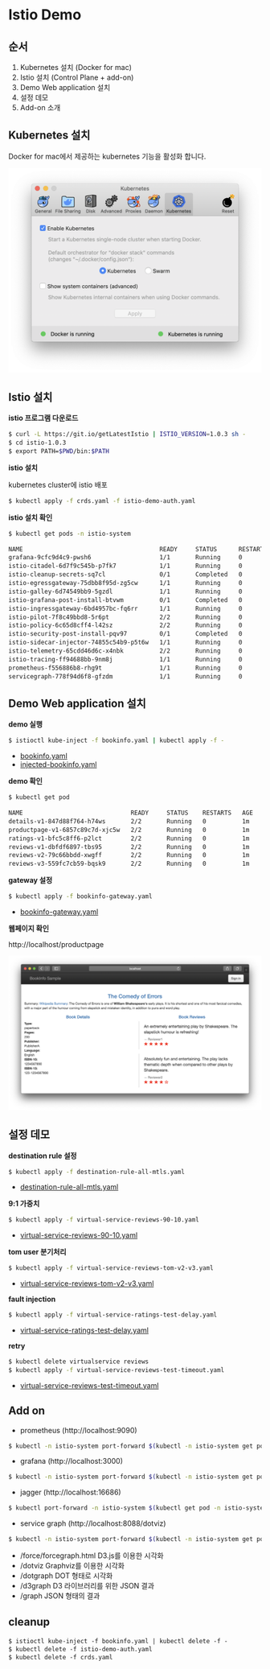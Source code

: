 # Istio Demo

## 순서

1. Kubernetes 설치 (Docker for mac)
2. Istio 설치 (Control Plane + add-on)
3. Demo Web application 설치
4. 설정 데모
5. Add-on 소개

## Kubernetes 설치

Docker for mac에서 제공하는 kubernetes 기능을 활성화 합니다.

![docker for mac](docker-for-mac-kubernetes.png)

## Istio 설치

**istio 프로그램 다운로드**

```bash
$ curl -L https://git.io/getLatestIstio | ISTIO_VERSION=1.0.3 sh -
$ cd istio-1.0.3
$ export PATH=$PWD/bin:$PATH
```

**istio 설치**

kubernetes cluster에 istio 배포

```bash
$ kubectl apply -f crds.yaml -f istio-demo-auth.yaml
```

**istio 설치 확인**

```bash
$ kubectl get pods -n istio-system
```

```txt
NAME                                      READY     STATUS      RESTARTS   AGE
grafana-9cfc9d4c9-pwsh6                   1/1       Running     0          6m
istio-citadel-6d7f9c545b-p7fk7            1/1       Running     0          6m
istio-cleanup-secrets-sq7cl               0/1       Completed   0          7m
istio-egressgateway-75dbb8f95d-zg5cw      1/1       Running     0          6m
istio-galley-6d74549bb9-5gzdl             1/1       Running     0          6m
istio-grafana-post-install-btvwm          0/1       Completed   0          7m
istio-ingressgateway-6bd4957bc-fq6rr      1/1       Running     0          6m
istio-pilot-7f8c49bbd8-5r6pt              2/2       Running     0          6m
istio-policy-6c65d8cff4-l42sz             2/2       Running     0          6m
istio-security-post-install-pqv97         0/1       Completed   0          7m
istio-sidecar-injector-74855c54b9-p5t6w   1/1       Running     0          6m
istio-telemetry-65cdd46d6c-x4nbk          2/2       Running     0          6m
istio-tracing-ff94688bb-9nm8j             1/1       Running     0          6m
prometheus-f556886b8-rhg9t                1/1       Running     0          6m
servicegraph-778f94d6f8-gfzdm             1/1       Running     0          6m
```

## Demo Web application 설치

**demo 실행**

```bash
$ istioctl kube-inject -f bookinfo.yaml | kubectl apply -f -
```

- [bookinfo.yaml](bookinfo.yaml)
- [injected-bookinfo.yaml](injected-bookinfo.yaml)

**demo 확인**

```bash
$ kubectl get pod
```

```txt
NAME                              READY     STATUS    RESTARTS   AGE
details-v1-847d88f764-h74ws       2/2       Running   0          1m
productpage-v1-6857c89c7d-xjc5w   2/2       Running   0          1m
ratings-v1-bfc5c8ff6-p2lct        2/2       Running   0          1m
reviews-v1-dbfdf6897-tbs95        2/2       Running   0          1m
reviews-v2-79c66bbdd-xwgff        2/2       Running   0          1m
reviews-v3-559fc7cb59-bqsk9       2/2       Running   0          1m
```

**gateway 설정**

```bash
$ kubectl apply -f bookinfo-gateway.yaml
```

- [bookinfo-gateway.yaml](bookinfo-gateway.yaml)

**웹페이지 확인**

http://localhost/productpage

![Demo application](demo-application.png)

## 설정 데모

**destination rule 설정**

```bash
$ kubectl apply -f destination-rule-all-mtls.yaml
```

- [destination-rule-all-mtls.yaml](destination-rule-all-mtls.yaml)

**9:1 가중치**

```bash
$ kubectl apply -f virtual-service-reviews-90-10.yaml
```

- [virtual-service-reviews-90-10.yaml](virtual-service-reviews-90-10.yaml)

**tom user 분기처리**

```bash
$ kubectl apply -f virtual-service-reviews-tom-v2-v3.yaml
```

- [virtual-service-reviews-tom-v2-v3.yaml](virtual-service-reviews-tom-v2-v3.yaml)

**fault injection**

```bash
$ kubectl apply -f virtual-service-ratings-test-delay.yaml
```

- [virtual-service-ratings-test-delay.yaml](virtual-service-ratings-test-delay.yaml)

**retry**

```bash
$ kubectl delete virtualservice reviews
$ kubectl apply -f virtual-service-reviews-test-timeout.yaml
```

- [virtual-service-reviews-test-timeout.yaml](virtual-service-reviews-test-timeout.yaml)

## Add on

- prometheus (http://localhost:9090)

```bash
$ kubectl -n istio-system port-forward $(kubectl -n istio-system get pod -l app=prometheus -o jsonpath='{.items[0].metadata.name}') 9090:9090
```

- grafana (http://localhost:3000)

```bash
$ kubectl -n istio-system port-forward $(kubectl -n istio-system get pod -l app=grafana -o jsonpath='{.items[0].metadata.name}') 3000:3000
```

- jagger (http://localhost:16686)

```bash
$ kubectl port-forward -n istio-system $(kubectl get pod -n istio-system -l app=jaeger -o jsonpath='{.items[0].metadata.name}') 16686:16686
```

- service graph (http://localhost:8088/dotviz)

```bash
$ kubectl -n istio-system port-forward $(kubectl -n istio-system get pod -l app=servicegraph -o jsonpath='{.items[0].metadata.name}') 8088:8088
```

- /force/forcegraph.html D3.js를 이용한 시각화
- /dotviz Graphviz를 이용한 시각화
- /dotgraph DOT 형태로 시각화
- /d3graph D3 라이브러리를 위한 JSON 결과
- /graph JSON 형태의 결과

## cleanup

```
$ istioctl kube-inject -f bookinfo.yaml | kubectl delete -f -
$ kubectl delete -f istio-demo-auth.yaml
$ kubectl delete -f crds.yaml
```
